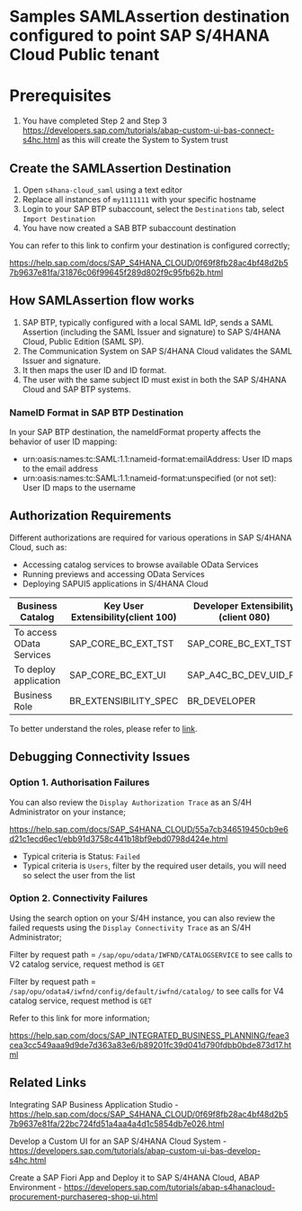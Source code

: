 # Samples SAMLAssertion destination configured to point SAP S/4HANA Cloud Public tenant



# Prerequisites
1. You have completed Step 2 and Step 3 https://developers.sap.com/tutorials/abap-custom-ui-bas-connect-s4hc.html as this will create the System to System trust

## Create the SAMLAssertion Destination
1. Open `s4hana-cloud_saml` using a text editor
2. Replace all instances of `my1111111` with your specific hostname
3. Login to your SAP BTP subaccount, select the `Destinations` tab, select `Import Destination`
4. You have now created a SAB BTP subaccount destination

You can refer to this link to confirm your destination is configured correctly;

https://help.sap.com/docs/SAP_S4HANA_CLOUD/0f69f8fb28ac4bf48d2b57b9637e81fa/31876c06f99645f289d802f9c95fb62b.html

## How SAMLAssertion flow works

1. SAP BTP, typically configured with a local SAML IdP, sends a SAML Assertion (including the SAML Issuer and signature) to SAP S/4HANA Cloud, Public Edition (SAML SP).
2. The Communication System on SAP S/4HANA Cloud validates the SAML Issuer and signature.
3. It then maps the user ID and ID format.
4. The user with the same subject ID must exist in both the SAP S/4HANA Cloud and SAP BTP systems.

### NameID Format in SAP BTP Destination
In your SAP BTP destination, the nameIdFormat property affects the behavior of user ID mapping:
* urn:oasis:names:tc:SAML:1.1:nameid-format:emailAddress: User ID maps to the email address
* urn:oasis:names:tc:SAML:1.1:nameid-format:unspecified (or not set): User ID maps to the username

## Authorization Requirements
Different authorizations are required for various operations in SAP S/4HANA Cloud, such as:

* Accessing catalog services to browse available OData Services
* Running previews and accessing OData Services
* Deploying SAPUI5 applications in S/4HANA Cloud

| Business Catalog | Key User Extensibility(client 100)  | Developer Extensibility (client 080) |
| ------------- | ------------- | ------------- |
| To access OData Services | SAP_CORE_BC_EXT_TST  | SAP_CORE_BC_EXT_TST |
| To deploy application | SAP_CORE_BC_EXT_UI  | SAP_A4C_BC_DEV_UID_PC |
| Business Role | BR_EXTENSIBILITY_SPEC  | BR_DEVELOPER |

To better understand the roles, please refer to [link](https://help.sap.com/docs/SAP_S4HANA_CLOUD/0f69f8fb28ac4bf48d2b57b9637e81fa/a71e8ffa917545c8af0a7c77992f8eba.html?q=SAP_CORE_BC_EXT_UI).

## Debugging Connectivity Issues

### Option 1. Authorisation Failures 

You can also review the `Display Authorization Trace` as an S/4H Administrator on your instance;

https://help.sap.com/docs/SAP_S4HANA_CLOUD/55a7cb346519450cb9e6d21c1ecd6ec1/ebb91d3758c441b18bf9ebd0798d424e.html

- Typical criteria is Status: `Failed`
- Typical criteria is `Users`, filter by the required user details, you will need so select the user from the list

### Option 2. Connectivity Failures

Using the search option on your S/4H instance, you can also review the failed requests using the `Display Connectivity Trace` as an S/4H Administrator;

Filter by request path = `/sap/opu/odata/IWFND/CATALOGSERVICE` to see calls to V2 catalog service, request method is `GET`

Filter by request path = `/sap/opu/odata4/iwfnd/config/default/iwfnd/catalog/` to see calls for V4 catalog service, request method is `GET`

Refer to this link for more information;

https://help.sap.com/docs/SAP_INTEGRATED_BUSINESS_PLANNING/feae3cea3cc549aaa9d9de7d363a83e6/b89201fc39d041d790fdbb0bde873d17.html

## Related Links
Integrating SAP Business Application Studio - 
https://help.sap.com/docs/SAP_S4HANA_CLOUD/0f69f8fb28ac4bf48d2b57b9637e81fa/22bc724fd51a4aa4a4d1c5854db7e026.html

Develop a Custom UI for an SAP S/4HANA Cloud System - https://developers.sap.com/tutorials/abap-custom-ui-bas-develop-s4hc.html

Create a SAP Fiori App and Deploy it to SAP S/4HANA Cloud, ABAP Environment - https://developers.sap.com/tutorials/abap-s4hanacloud-procurement-purchasereq-shop-ui.html

